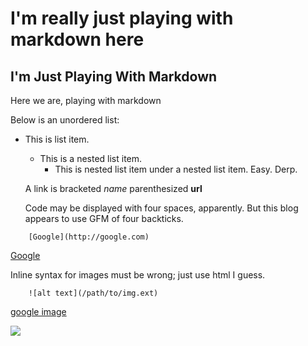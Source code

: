 <h1>I'm really just playing with markdown here</h1>

I'm Just Playing With Markdown
---

Here we are, playing with markdown 

Below is an unordered list: 

  * This is list item.
     * This is a nested list item.
       * This is nested list item under a nested list item. Easy. Derp.

    A link is bracketed _name_ parenthesized **url**

    Code may be displayed with four spaces, apparently. But this blog appears to use GFM of four backticks.


````
    [Google](http://google.com)
````

[Google](http://google.com)
  
Inline syntax for images must be wrong; just use html I guess.

```` 
    ![alt text](/path/to/img.ext)
````
[google image](https://www.google.com/images/srpr/logo11w.png)

<img src="https://www.google.com/images/srpr/logo11w.png">


